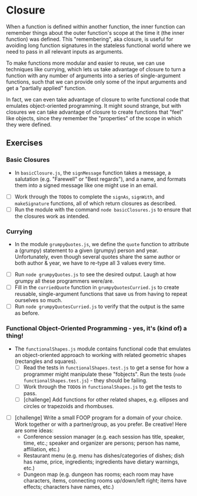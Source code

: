 # Closure

When a function is defined within another function, the inner function can remember things about the outer function's scope at the time it (the inner function) was defined. This "remembering", aka closure, is useful for avoiding long function signatures in the stateless functional world where we need to pass in all relevant inputs as arguments.

To make functions more modular and easier to reuse, we can use techniques like currying, which lets us take advantage of closure to turn a function with any number of arguments into a series of single-argument functions, such that we can provide only some of the input arguments and get a "partially applied" function.

In fact, we can even take advantage of closure to write functional code that emulates object-oriented programming. It might sound strange, but with closures we can take advantage of closure to create functions that "feel" like objects, since they remember the "properties" of the scope in which they were defined.

## Exercises

### Basic Closures
  - In `basicClosure.js`, the `signMessage` function takes a message, a salutation (e.g. "Farewell" or "Best regards"), and a name, and formats them into a signed message like one might use in an email.
  - [ ] Work through the `TODO`s to complete the `signAs`, `signWith`, and `makeSignature` functions, all of which return closures as described.
  - [ ] Run the module with the command `node basicClosures.js` to ensure that the closures work as intended.

### Currying
  - In the module `grumpyQuotes.js`, we define the `quote` function to attribute a (grumpy) statement to a given (grumpy) person and year. Unfortunately, even though several quotes share the same author or both author & year, we have to re-type all 3 values every time.
  - [ ] Run `node grumpyQuotes.js` to see the desired output. Laugh at how grumpy all these programmers were/are.
  - [ ] Fill in the `curriedQuote` function in `grumpyQuotesCurried.js` to create reusable, single-argument functions that save us from having to repeat ourselves so much.
  - [ ] Run `node grumpyQuotesCurried.js` to verify that the output is the same as before.

### Functional Object-Oriented Programming - yes, it's (kind of) a thing!
  - The `functionalShapes.js` module contains functional code that emulates an object-oriented approach to working with related geometric shapes (rectangles and squares).
    - [ ] Read the tests in `functionalShapes.test.js` to get a sense for how a programmer might manipulate these "fobjects". Run the tests (`node functionalShapes.test.js`) - they should be failing.
    - [ ] Work through the `TODO`s in `functionalShapes.js` to get the tests to pass.
    - [ ] [challenge] Add functions for other related shapes, e.g. ellipses and circles or trapezoids and rhombuses.

  - [ ] [challenge] Write a small FOOP program for a domain of your choice. Work together or with a partner/group, as you prefer. Be creative! Here are some ideas:
    - Conference session manager (e.g. each session has title, speaker, time, etc.; speaker and organizer are persons; person has name, affiliation, etc.)
    - Restaurant menu (e.g. menu has dishes/categories of dishes; dish has name, price, ingredients; ingredients have dietary warnings, etc.)
    - Dungeon map (e.g. dungeon has rooms; each room may have characters, items, connecting rooms up/down/left right; items have effects; characters have names, etc.)
